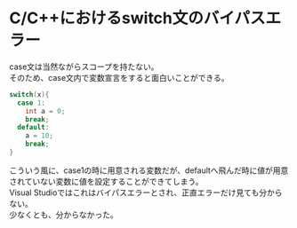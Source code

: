 # C/C++におけるswitch文のバイパスエラー

case文は当然ながらスコープを持たない。  
そのため、case文内で変数宣言をすると面白いことができる。  

``` C++
switch(x){
  case 1:
    int a = 0;
    break;
  default:
    a = 10;
    break;
}
```

こういう風に、case1の時に用意される変数だが、defaultへ飛んだ時に値が用意されていない変数に値を設定することができてしまう。  
Visual Studioではこれはバイパスエラーとされ、正直エラーだけ見ても分からない。  
少なくとも、分からなかった。  
